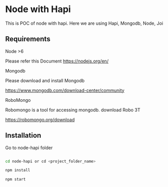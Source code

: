 # Node with Hapi 
This is POC of node with hapi. Here we are using Hapi, Mongodb, Node, Joi

## Requirements
Node >6

Please refer this Document https://nodejs.org/en/

Mongodb

Please download and install  Mongodb

https://www.mongodb.com/download-center/community

RoboMongo

Robomongo is a tool for accessing mongodb. download Robo 3T

https://robomongo.org/download


## Installation
Go to node-hapi folder

```bash

cd node-hapi or cd <project_folder_name>

npm install

npm start

```
